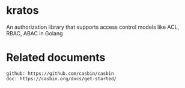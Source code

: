 # kratos

An authorization library that supports access control models like ACL, RBAC, ABAC in Golang

# Related documents

    github: https://github.com/casbin/casbin
    doc: https://casbin.org/docs/get-started/
